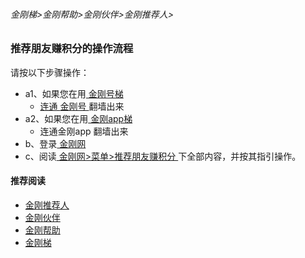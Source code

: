 ###### 金刚梯>金刚帮助>金刚伙伴>金刚推荐人>
### 推荐朋友赚积分的操作流程

请按以下步骤操作：
- a1、如果您在用[ 金刚号梯 ]()
  - [ 连通 ](https://a2zitpro.github.io/web/usageofkkid)[ 金刚号 ](https://a2zitpro.github.io/web/kkid)翻墙出来
- a2、如果您在用[ 金刚app梯 ]()
  - 连通金刚app 翻墙出来
- b、登录[ 金刚网 ](https://a2zitpro.github.io/web/kksitecn)
- c、阅读[ 金刚网>菜单>推荐朋友赚积分 ](https://www.atozitpro.net/zh/my-account/refer-friend/)下全部内容，并按其指引操作。

#### 推荐阅读
- [金刚推荐人](https://a2zitpro.github.io/web/list_kkreferee)
- [金刚伙伴](https://a2zitpro.github.io/web/list_kkpartner)
- [金刚帮助](https://a2zitpro.github.io/web/list_helpkkvpn)
- [金刚梯](https://a2zitpro.github.io/web/dlb)

